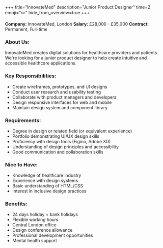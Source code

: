 +++
title="InnovateMed"
description="Junior Product Designer"
time=2
emoji="✏️"
hide_from_overview=true
+++

**Company:** InnovateMed, London
**Salary:** £28,000 - £35,000
**Contract:** Permanent, Full-time

### About Us:

InnovateMed creates digital solutions for healthcare providers and patients. We're looking for a junior product designer to help create intuitive and accessible healthcare applications.

### Key Responsibilities:

- Create wireframes, prototypes, and UI designs
- Conduct user research and usability testing
- Collaborate with product managers and developers
- Design responsive interfaces for web and mobile
- Maintain design system and component library

### Requirements:

- Degree in design or related field (or equivalent experience)
- Portfolio demonstrating UI/UX design skills
- Proficiency with design tools (Figma, Adobe XD)
- Understanding of design principles and accessibility
- Good communication and collaboration skills

### Nice to Have:

- Knowledge of healthcare industry
- Experience with design systems
- Basic understanding of HTML/CSS
- Interest in inclusive design practices

### Benefits:

- 24 days holiday + bank holidays
- Flexible working hours
- Central London office
- Design conference allowance
- Professional development opportunities
- Mental health support
